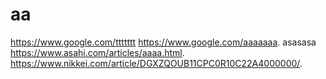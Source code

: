 # aa
https://www.google.com/ttttttt
https://www.google.com/aaaaaaa. asasasa
https://www.asahi.com/articles/aaaa.html. 
https://www.nikkei.com/article/DGXZQOUB11CPC0R10C22A4000000/. 
